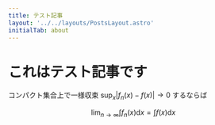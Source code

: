```yaml
---
title: テスト記事
layout: '../../layouts/PostsLayout.astro'
initialTab: about
---
```


# これはテスト記事です

コンパクト集合上で一様収束 $\sup_x |f_n(x) - f(x)| \to 0$ するならば

$$
\lim_{n \to \infty} \int f_n(x) \mathrm{d}x 
= \int f(x) \mathrm{d}x 
$$
